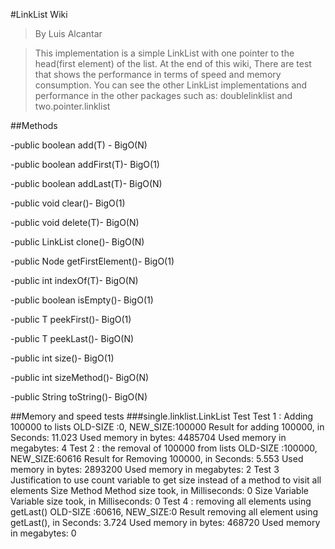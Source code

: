 #LinkList Wiki

>By Luis Alcantar

>This implementation is a simple LinkList with one pointer to the head(first element) of the list.
At the end of this wiki, There are test that shows the performance in terms of speed and memory consumption.
You can see the other LinkList implementations and performance in the other packages such as: doublelinklist
and two.pointer.linklist

##Methods

-public boolean add(T) - BigO(N)

-public boolean addFirst(T)- BigO(1)

-public boolean addLast(T)- BigO(N)

-public void clear()- BigO(1)

-public void delete(T)- BigO(N)

-public LinkList<T> clone()- BigO(N)

-public Node<T> getFirstElement()- BigO(1)

-public int indexOf(T)- BigO(N)

-public boolean isEmpty()- BigO(1)

-public T peekFirst()- BigO(1)

-public T peekLast()- BigO(N)

-public int size()- BigO(1)

-public int sizeMethod()- BigO(N)

-public String toString()- BigO(N)


##Memory and speed tests
###single.linklist.LinkList Test
Test 1 : Adding 100000 to lists
	OLD-SIZE :0, NEW_SIZE:100000
	Result for adding 100000, in Seconds: 11.023
	Used memory in bytes: 4485704
	Used memory in megabytes: 4
Test 2 : the removal of  100000 from lists
	OLD-SIZE :100000, NEW_SIZE:60616
	Result for Removing 100000, in Seconds: 5.553
	Used memory in bytes: 2893200
	Used memory in megabytes: 2
Test 3 Justification to use count variable to get size instead of a method to visit all elements
	Size Method
	Method size took, in Milliseconds: 0
	Size Variable
	Variable size took, in Milliseconds: 0
Test 4 : removing all elements using getLast()
	OLD-SIZE :60616, NEW_SIZE:0
	Result removing all element using getLast(), in Seconds: 3.724
	Used memory in bytes: 468720
	Used memory in megabytes: 0